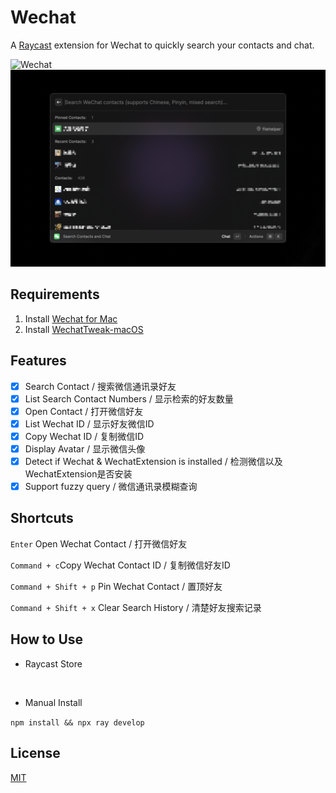 # Wechat

A [Raycast](https://www.raycast.com) extension for Wechat to quickly search your contacts and chat.

![Wechat](./assets/cover.png)
![Wechat Showcase](./metadata/showcase.png)

## Requirements

1. Install [Wechat for Mac](https://www.Wechat.com)
2. Install [WechatTweak-macOS](https://github.com/Sunnyyoung/WechatTweak-macOS)

## Features

- [x] Search Contact / 搜索微信通讯录好友
- [x] List Search Contact Numbers / 显示检索的好友数量
- [x] Open Contact / 打开微信好友
- [x] List Wechat ID / 显示好友微信ID
- [x] Copy Wechat ID / 复制微信ID
- [x] Display Avatar / 显示微信头像
- [x] Detect if Wechat & WechatExtension is installed / 检测微信以及WechatExtension是否安装
- [x] Support fuzzy query / 微信通讯录模糊查询

## Shortcuts
`Enter` Open Wechat Contact / 打开微信好友

`Command + c`Copy Wechat Contact ID / 复制微信好友ID

`Command + Shift + p` Pin Wechat Contact / 置顶好友

`Command + Shift + x` Clear Search History / 清楚好友搜索记录

## How to Use

- Raycast Store
<p align="center">
<a href="https://www.raycast.com/raffeyang/Wechat"><img src="https://www.raycast.com/raffeyang/Wechat/install_button@2x.png" height="64" style="height: 64px;" alt=""></a>
</p>

- Manual Install

`npm install && npx ray develop`

## License

[MIT](LICENSE)
